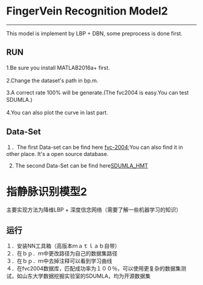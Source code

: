 # FingerVein Recognition Model2

---
This model is implement by LBP + DBN, some preprocess is done first.

## RUN

1.Be sure you install MATLAB2016a+ first.　　

2.Change the dataset's path in bp.m.　　

3.A correct rate 100% will be generate.(The fvc2004 is easy.You can test SDUMLA.)　　

4.You can also plot the curve in last part.　　

## Data-Set
１．The first Data-set can be find here [fvc-2004](http://bias.csr.unibo.it/fvc2004/download.asp);You can also find it in other place. It's a open source database.

2. The second Data-Set can be find here[SDUMLA_HMT](http://mla.sdu.edu.cn/info/1006/1195.htm)

# 指静脉识别模型2

主要实现方法为降维LBP + 深度信念网络（需要了解一些机器学习的知识）

## 运行
１．安装NN工具箱（高版本ｍａｔｌａｂ自带）　　  
２．在ｂｐ．ｍ中更改路径为自己的数据集路径　　  
３．在ｂｐ．ｍ中去掉注释可以看到学习曲线　　  
４．在fvc2004数据库，匹配成功率为１００％，可以使用更复杂的数据集测试，如山东大学数据挖掘实验室的SDUMLA，均为开源数据集　　  

